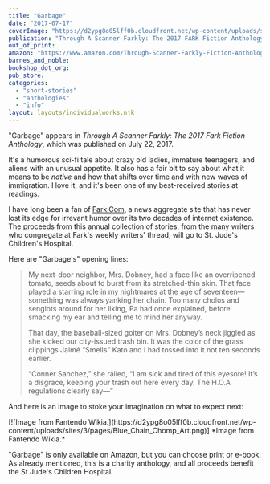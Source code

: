 ```yaml
---
title: "Garbage"
date: "2017-07-17"
coverImage: "https://d2ypg8o05lff0b.cloudfront.net/wp-content/uploads/sites/3/pages/through-a-scanner-farkly.jpg"
publication: "Through A Scanner Farkly: The 2017 FARK Fiction Anthology"
out_of_print:
amazon: "https://www.amazon.com/Through-Scanner-Farkly-Fiction-Anthology/dp/1548617113/"
barnes_and_noble:
bookshop_dot_org:
pub_store:
categories:
  - "short-stories"
  - "anthologies"
  - "info"
layout: layouts/individualworks.njk
---
```


"Garbage" appears in _Through A Scanner Farkly: The 2017 Fark Fiction Anthology_, which was published on July 22, 2017.

It's a humorous sci-fi tale about crazy old ladies, immature teenagers, and aliens with an unusual appetite. It also has a fair bit to say about what it means to be _native_ and how that shifts over time and with new waves of immigration. I love it, and it's been one of my best-received stories at readings.

I have long been a fan of [Fark.Com](http://www.fark.com), a news aggregate site that has never lost its edge for irrevant humor over its two decades of internet existence. The proceeds from this annual collection of stories, from the many writers who congregate at Fark's weekly writers' thread, will go to St. Jude's Children's Hospital.

Here are "Garbage's" opening lines:

> My next-door neighbor, Mrs. Dobney, had a face like an overripened tomato, seeds about to burst from its stretched-thin skin. That face played a starring role in my nightmares at the age of seventeen—something was always yanking her chain. Too many cholos and senglots around for her liking, Pa had once explained, before smacking my ear and telling me to mind her anyway.
>
> That day, the baseball-sized goiter on Mrs. Dobney’s neck jiggled as she kicked our city-issued trash bin. It was the color of the grass clippings Jaimé “Smells” Kato and I had tossed into it not ten seconds earlier.
>
> “Conner Sanchez,” she railed, “I am sick and tired of this eyesore! It’s a disgrace, keeping your trash out here every day. The H.O.A regulations clearly say—”

And here is an image to stoke your imagination on what to expect next:

<div class="caption">
[![Image from Fantendo Wikia.](https://d2ypg8o05lff0b.cloudfront.net/wp-content/uploads/sites/3/pages/Blue_Chain_Chomp_Art.png)] *Image from Fantendo Wikia.* </div>

"Garbage" is only available on Amazon, but you can choose print or e-book. As already mentioned, this is a charity anthology, and all proceeds benefit the St Jude's Children Hospital.
